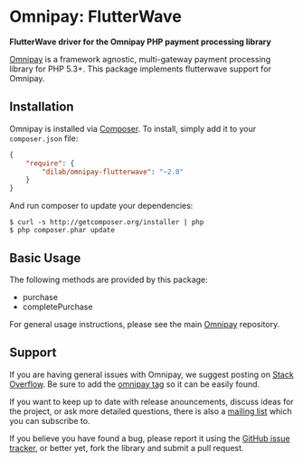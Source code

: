 # Omnipay: FlutterWave

**FlutterWave driver for the Omnipay PHP payment processing library**

<!--[![Build Status](https://travis-ci.org/thephpleague/omnipay-flutterwave.png?branch=master)](https://travis-ci.org/thephpleague/omnipay-flutterwave)-->
<!--[![Latest Stable Version](https://poser.pugx.org/omnipay/flutterwave/version.png)](https://packagist.org/packages/omnipay/flutterwave)-->
<!--[![Total Downloads](https://poser.pugx.org/omnipay/2c2p/d/total.png)](https://packagist.org/packages/omnipay/flutterwave)-->

[Omnipay](https://github.com/thephpleague/omnipay) is a framework agnostic, multi-gateway payment
processing library for PHP 5.3+. This package implements flutterwave support for Omnipay.

## Installation

Omnipay is installed via [Composer](http://getcomposer.org/). To install, simply add it
to your `composer.json` file:

```json
{
    "require": {
        "dilab/omnipay-flutterwave": "~2.0"
    }
}
```

And run composer to update your dependencies:

    $ curl -s http://getcomposer.org/installer | php
    $ php composer.phar update

## Basic Usage

The following methods are provided by this package:

+ purchase
+ completePurchase

For general usage instructions, please see the main [Omnipay](https://github.com/thephpleague/omnipay)
repository.


## Support

If you are having general issues with Omnipay, we suggest posting on
[Stack Overflow](http://stackoverflow.com/). Be sure to add the
[omnipay tag](http://stackoverflow.com/questions/tagged/omnipay) so it can be easily found.

If you want to keep up to date with release anouncements, discuss ideas for the project,
or ask more detailed questions, there is also a [mailing list](https://groups.google.com/forum/#!forum/omnipay) which
you can subscribe to.

If you believe you have found a bug, please report it using the [GitHub issue tracker](https://github.com/tarhex/omnipay-flutterwave/issues),
or better yet, fork the library and submit a pull request.
